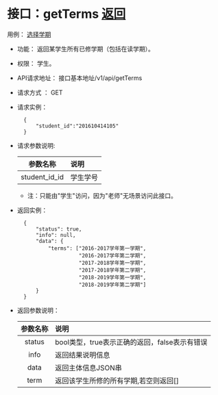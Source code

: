 # 接口：getTerms  [返回](../../README.md)
用例： [选择学期](../用例/选择学期.md)

- 功能：
    返回某学生所有已修学期（包括在读学期）。
    
- 权限：
    学生。    
    
- API请求地址： 
    接口基本地址/v1/api/getTerms

- 请求方式 ：
    GET

- 请求实例：

        {
            "student_id":"201610414105"
        }
        
- 请求参数说明:        

  |参数名称|说明|
  |:---------:|:--------------------------------------------------------|      
  |student_id_id|学生学号|
  * 注：只能由"学生"访问，因为"老师"无场景访问此接口。
  
- 返回实例：

        { 
            "status": true,
            "info": null,
            "data": {
                "terms": ["2016-2017学年第一学期",
                          "2016-2017学年第二学期",
                          "2017-2018学年第一学期",
                          "2017-2018学年第二学期",
                          "2018-2019学年第一学期",
                          "2018-2019学年第二学期"]   
            }    
        }
 
- 返回参数说明：    
 
  |参数名称|说明|
  |:---------:|:--------------------------------------------------------|      
  |status|bool类型，true表示正确的返回，false表示有错误|
  |info|返回结果说明信息|
  |data|返回主体信息JSON串|
  |term|返回该学生所修的所有学期,若空则返回[]|
